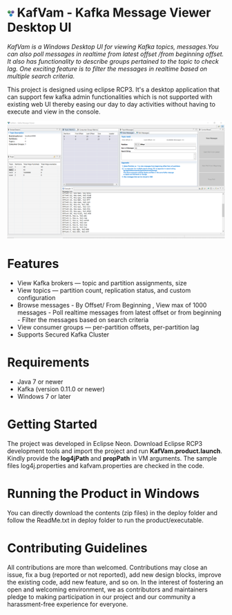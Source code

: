 <img src="https://github.com/vamsiprasanth/Kafvam/blob/master/icons/types.gif" alt="logo"/> KafVam - Kafka Message Viewer Desktop UI
===
<em>KafVam is a Windows Desktop UI for viewing Kafka topics, messages.You can also poll messages in realtime from latest offset /from beginning offset. It also has functionality to describe groups pertained to the topic to check lag. One exciting feature is to filter the messages in realtime based on multiple search criteria.</em>

This project is designed using eclipse RCP3. It's a desktop application that can support few kafka admin functionalities which is not supported with existing web UI thereby easing our day to day activities without having to execute and view in the console.


![ScreenShot](https://github.com/vamsiprasanth/Kafvam/blob/master/img/KafVam.png)


# Features
* View Kafka brokers — topic and partition assignments, size
* View topics — partition count, replication status, and custom configuration
* Browse messages - By Offset/ From Beginning , View max of 1000 messages
                  -  Poll realtime messages from latest offset or from beginning
                  - Filter the messages based on search criteria
* View consumer groups — per-partition  offsets, per-partition lag
* Supports Secured Kafka Cluster

# Requirements
* Java 7 or newer
* Kafka (version 0.11.0 or newer) 
* Windows 7 or later

# Getting Started
The project was developed in Eclipse Neon. Download Eclipse RCP3 development tools and import the project and run <b>KafVam.product.launch</b>. Kindly provide the <b>log4jPath</b> and <b>propPath</b> in VM arguments. The sample files log4j.properties and kafvam.properties are checked in the code.

# Running the Product in Windows
You can directly download the contents (zip files) in the deploy folder and follow the ReadMe.txt in deploy folder to run the product/executable.

# Contributing Guidelines
All contributions are more than welcomed. Contributions may close an issue, fix a bug (reported or not reported), add new design blocks, improve the existing code, add new feature, and so on. In the interest of fostering an open and welcoming environment, we as contributors and maintainers pledge to making participation in our project and our community a harassment-free experience for everyone.
